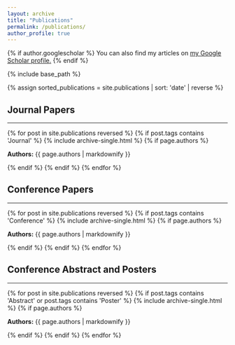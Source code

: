 ```yaml
---
layout: archive
title: "Publications"
permalink: /publications/
author_profile: true
---
```


{% if author.googlescholar %}
  You can also find my articles on <u><a href="{{author.googlescholar}}">my Google Scholar profile</a>.</u>
{% endif %}

{% include base_path %}

{% assign sorted_publications = site.publications | sort: 'date' | reverse %}

## Journal Papers
------
{% for post in site.publications reversed %}
  {% if post.tags contains 'Journal' %}
    {% include archive-single.html %}
    {% if page.authors %}
      <p><strong>Authors:</strong> {{ page.authors | markdownify }}</p>
    {% endif %}
  {% endif %}
{% endfor %}

## Conference Papers
------
{% for post in site.publications reversed %}
  {% if post.tags contains 'Conference' %}
    {% include archive-single.html %}
    {% if page.authors %}
      <p><strong>Authors:</strong> {{ page.authors | markdownify }}</p>
    {% endif %}
  {% endif %}
{% endfor %}

## Conference Abstract and Posters
------
{% for post in site.publications reversed %}
  {% if post.tags contains 'Abstract' or post.tags contains 'Poster' %}
    {% include archive-single.html %}
    {% if page.authors %}
      <p><strong>Authors:</strong> {{ page.authors | markdownify }}</p>
    {% endif %}
  {% endif %}
{% endfor %}
